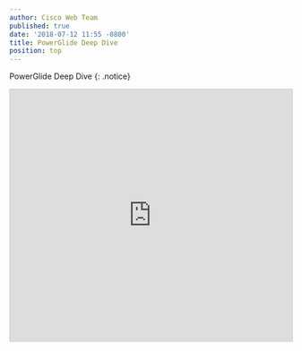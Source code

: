 ```yaml
---
author: Cisco Web Team
published: true
date: '2018-07-12 11:55 -0800'
title: PowerGlide Deep Dive
position: top
---
```


PowerGlide Deep Dive
{: .notice}
 

<iframe src="https://app.box.com/embed/preview/8snyohvnjbbsf9bwgalvgp30dj59gost?theme=dark" width="800" height="450" frameborder="0" marginwidth="0" marginheight="0" scrolling="no" style="border:1px solid #CCC; border-width:1px; margin-bottom:5px; max-width: 100%;" allowfullscreen webkitallowfullscreen msallowfullscreen></iframe>



